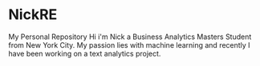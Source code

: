 # NickRE
My Personal Repository
Hi i'm Nick a Business Analytics Masters Student from New York City. My passion lies with machine learning and recently I have been working on a text analytics project.
